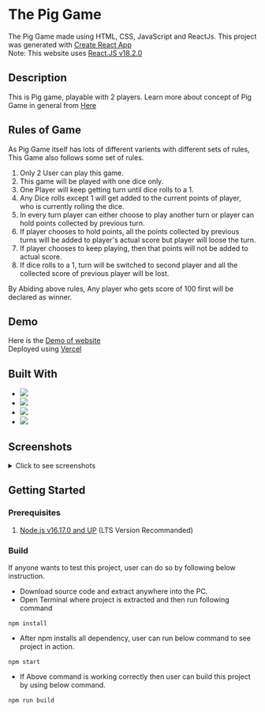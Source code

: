# The Pig Game

The Pig Game made using HTML, CSS, JavaScript and ReactJs. This project was generated with [Create React App](https://github.com/facebook/create-react-app)
<br>
Note: This website uses [React.JS v18.2.0](https://github.com/facebook/react/blob/main/CHANGELOG.md#1820-june-14-2022)

## Description

This is Pig game, playable with 2 players. Learn more about concept of Pig Game in general from [Here](<https://en.wikipedia.org/wiki/Pig_(dice_game)>)

## Rules of Game

As Pig Game itself has lots of different varients with different sets of rules, This Game also follows some set of rules.

1. Only 2 User can play this game.
2. This game will be played with one dice only.
3. One Player will keep getting turn until dice rolls to a 1.
4. Any Dice rolls except 1 will get added to the current points of player, who is currently rolling the dice.
5. In every turn player can either choose to play another turn or player can hold points collected by previous turn.
6. If player chooses to hold points, all the points collected by previous turns will be added to player's actual score but player will loose the turn.
7. If player chooses to keep playing, then that points will not be added to actual score.
8. If dice rolls to a 1, turn will be switched to second player and all the collected score of previous player will be lost.

By Abiding above rules, Any player who gets score of 100 first will be declared as winner.

## Demo

Here is the [Demo of website](https://the-pig-game-theta.vercel.app/)
<br>
Deployed using [Vercel](https://vercel.com/)

## Built With

- <img src="https://img.shields.io/badge/React-20232A?style=for-the-badge&logo=react&logoColor=61DAFB" />
- <img src="https://img.shields.io/badge/JavaScript-F7DF1E?style=for-the-badge&logo=javascript&logoColor=black" />
- <img src="https://img.shields.io/badge/HTML5%20-%23e34f26.svg?&style=for-the-badge&logo=html5&logoColor=white" />
- <img src="https://img.shields.io/badge/CSS3-1572B6?&style=for-the-badge&logo=css3&logoColor=white" />

## Screenshots

<details>
  <summary>Click to see screenshots</summary>
  <br>
  <img src='/public/screenshots/home.png'></img>
  <img src='/public/screenshots/playing.png'></img>
  <img src='/public/screenshots/won.png'></img>
</details>

## Getting Started

### Prerequisites

1. [Node.js v16.17.0 and UP](https://nodejs.org/en/) (LTS Version Recommanded)

### Build

If anyone wants to test this project, user can do so by following below instruction.

- Download source code and extract anywhere into the PC.
- Open Terminal where project is extracted and then run following command

```
npm install
```

- After npm installs all dependency, user can run below command to see project in action.

```
npm start
```

- If Above command is working correctly then user can build this project by using below command.

```
npm run build
```
